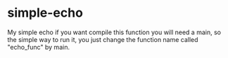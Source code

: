 # simple-echo
My simple echo
if you want compile this function you will need a main,
so the simple way to run it, you just change the function name called "echo_func" by main.

